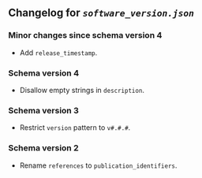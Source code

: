 ## Changelog for *`software_version.json`*

### Minor changes since schema version 4

* Add `release_timestamp`.

### Schema version 4

* Disallow empty strings in `description`.

### Schema version 3

* Restrict `version` pattern to `v#.#.#`.

### Schema version 2

* Rename `references` to `publication_identifiers`.
